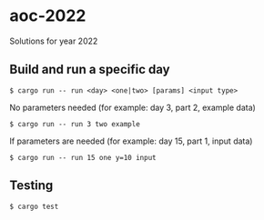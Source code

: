 # aoc-2022

Solutions for year 2022

## Build and run a specific day

```
$ cargo run -- run <day> <one|two> [params] <input type>
```

No parameters needed (for example: day 3, part 2, example data)

```
$ cargo run -- run 3 two example
```

If parameters are needed (for example: day 15, part 1, input data)

```
$ cargo run -- run 15 one y=10 input
```

## Testing

```
$ cargo test
```
